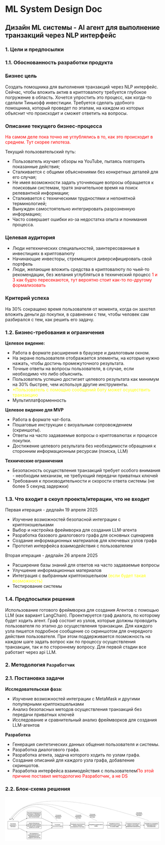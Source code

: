 # ML System Design Doc
## Дизайн ML системы - AI агент для выполнение транзакций через NLP интерфейс

### **1. Цели и предпосылки**
### **1.1. Обоснованность разработки продукта**

### **Бизнес цель**
Создать помощника для выполнения транзакций через NLP интерфейс.
Сейчас, чтобы вложить актив в криптовалюту требуется глубокое погружение в область. Хочется упростить это процесс, как когда-то сделали Тинькофф инвестиции.
Требуется сделать удобного помощника, который проведет по этапам, на каждом из которых объяснит что происходит и сможет ответить на вопросы.


### **Описание текущего бизнес-процесса**
<span style="color:red">На самом деле пока точно не углублялись в то, как это происходит в среднем. Тут скорее гипотеза.</span>

Текущий пользовательский путь:
- Пользователь изучает обзоры на YouTube, пытаясь повторить показанные действия;
- Сталкивается с общими объяснениями без конкретных деталей для его случая;
- Не имея возможности задать уточняющие вопросы обращается к поисковым системам, тратя значительное время на поиск релевантной информации;
- Сталкивается с техническими трудностями и непонятной терминологией;
- Вынужден самостоятельно интегрировать разрозненную информацию;
- Часто совершает ошибки из-за недостатка опыта и понимания процесса.


### **Целевая аудитория**

- Люди нетехнических специальностей, заинтересованные в инвестициях в криптовалюту
- Начинающие инвесторы, стремящиеся диверсифицировать свой портфель
- Люди, желающие вложить средства в криптовалюту по чьей-то рекомендации, без желания углубляться в технический процесс
<span style="color:red">1 и 3 как будто пересекаются, тут вероятно стоит как-то по-другому формализовать</span>


### **Критерий успеха**
На 30% сокращено время пользователя от момента, когда он захотел вложить деньги до покупки, в сравнении с тем, чтобы человек сам разбирался с тем, как решить его задачу.


### **1.2. Бизнес-требования и ограничения**

**Целевое видение:**

- Работа в формате расширения в браузере и диалоговым окном.
- На экране пользователя отображается элементы, на которые нужно нажать, чтобы достичь промежуточного результата.
- Точные ответы на вопросы пользователя, в случае, если необходимо что либо объяснить.
- Пользователь успешно достигает целевого результата как минимум на 30% быстрее, чем используя другие инструменты.
- <span style="color:yellow">*Пользователь с помощью сообщений боту может осуществить транзакцию</span>
- Мультиплатформенность

**Целевое видение для MVP**
- Работа в формате чат-бота.
- Пошаговые инструкции с визуальным сопровождением (скриншоты).
- Ответы на часто задаваемые вопросы о криптовалютах и процессе покупки.
- Достижение целевого результата без необходимости обращения к сторонним информационным ресурсам (поиска, LLM)


**Технические ограничения**
- Безопасность осуществления транзакций требует особого внимания - необходим механизм, не требующий передачи приватных ключей
- Требования к производительности и скорости ответа системы (не более 5 секунд задержки)


### **1.3. Что входит в скоуп проекта/итерации, что не входит**

Первая итерация - дедлайн 19 апреля 2025

- Изучение возможностей безопасной интеграции с криптокошельками
- Выбор и настройка фреймворка для создания LLM-агента
- Разработка базового диалогового графа для основных сценариев
- Создание информационных материалов для ключевых узлов графа
- Прототип интерфейса взаимодействия с пользователем

Вторая итерация - дедлайн 26 апреля 2025
- Расширение базы знаний для ответов на часто задаваемые вопросы
- Улучшение информационных материалов
- Интеграция с выбранным криптокошельком <span style="color:yellow">(если будет такая возможность)<span>
- Тестирование системы


### **1.4. Предпосылки решения**

Использование готового фреймворка для создания Агентов с помощью LLM (как вариант LangChain). Проектируется граф диалога, по которому будет ходить агент. Граф состоит из узлов, которые должны проводить пользователя по этапно до осуществления транзакции. Для каждого узла пишется подробное сообщение со скриншотом для очередного действия пользователя. При этом поддерживается позможность на каждом шаге задать вопрос как по процессу осуществления транзакции, так и по стороннему вопросу. Для первой стадии все работает через api LLM.


### **2. Методология `Разработчик`**

### **2.1. Постановка задачи**

**Исследовательская фаза:**

- Изучение возможностей интеграции с MetaMask и другими популярными криптокошельками
- Анализ безопасных методов осуществления транзакций без передачи приватных ключей
- Исследование и сравнительный анализ фреймворков для создания LLM-агентов

**Разработка**
- Генерация синтетических данных общения пользователя и системы.
- Разработка диалогового графа.
- Разработка агента, задача которого ходить по узлам графа.
- Создание описаний для каждого узла графа, добавление скриншотов.
- Разработка интерфейса взаимодействия с пользователем<span style="color:red">По этой причине поставил методологию Разработчик, а не DS</span>


### **2.2. Блок-схема решения**

![blocksheme](blocksheme.png)
